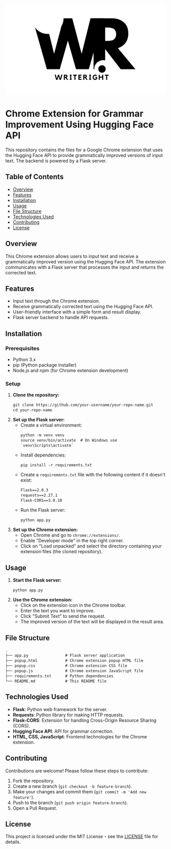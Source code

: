 <!DOCTYPE html>
<html lang="en">
<head>
    <meta charset="UTF-8">
    <meta name="viewport" content="width=device-width, initial-scale=1.0">
</head>
<body>
    <div>
        <img src="writeright.png" alt="Banner Image" class="banner">
    </div>
</body>
</html>
<body>
    <h1>Chrome Extension for Grammar Improvement Using Hugging Face API</h1>
    <p>This repository contains the files for a Google Chrome extension that uses the Hugging Face API to provide grammatically improved versions of input text. The backend is powered by a Flask server.</p>
    <h2>Table of Contents</h2>
    <ul>
        <li><a href="#overview">Overview</a></li>
        <li><a href="#features">Features</a></li>
        <li><a href="#installation">Installation</a></li>
        <li><a href="#usage">Usage</a></li>
        <li><a href="#file-structure">File Structure</a></li>
        <li><a href="#technologies-used">Technologies Used</a></li>
        <li><a href="#contributing">Contributing</a></li>
        <li><a href="#license">License</a></li>
    </ul>
    <h2 id="overview">Overview</h2>
    <p>This Chrome extension allows users to input text and receive a grammatically improved version using the Hugging Face API. The extension communicates with a Flask server that processes the input and returns the corrected text.</p>
    <h2 id="features">Features</h2>
    <ul>
        <li>Input text through the Chrome extension.</li>
        <li>Receive grammatically corrected text using the Hugging Face API.</li>
        <li>User-friendly interface with a simple form and result display.</li>
        <li>Flask server backend to handle API requests.</li>
    </ul>
    <h2 id="installation">Installation</h2>
    <h3>Prerequisites</h3>
    <ul>
        <li>Python 3.x</li>
        <li>pip (Python package installer)</li>
        <li>Node.js and npm (for Chrome extension development)</li>
    </ul>
    <h3>Setup</h3>
    <ol>
        <li><strong>Clone the repository:</strong>
            <pre><code>git clone https://github.com/your-username/your-repo-name.git
cd your-repo-name</code></pre>
        </li>
        <li><strong>Set up the Flask server:</strong>
            <ul>
                <li>Create a virtual environment:
                    <pre><code>python -m venv venv
source venv/bin/activate  # On Windows use `venv\Scripts\activate`</code></pre>
                </li>
                <li>Install dependencies:
                    <pre><code>pip install -r requirements.txt</code></pre>
                </li>
                <li>Create a <code>requirements.txt</code> file with the following content if it doesn't exist:
                    <pre><code>Flask==2.0.3
requests==2.27.1
Flask-CORS==3.0.10</code></pre>
                </li>
                <li>Run the Flask server:
                    <pre><code>python app.py</code></pre>
                </li>
            </ul>
        </li>
        <li><strong>Set up the Chrome extension:</strong>
            <ul>
                <li>Open Chrome and go to <code>chrome://extensions/</code>.</li>
                <li>Enable "Developer mode" in the top right corner.</li>
                <li>Click on "Load unpacked" and select the directory containing your extension files (the cloned repository).</li>
            </ul>
        </li>
    </ol>
    <h2 id="usage">Usage</h2>
    <ol>
        <li><strong>Start the Flask server:</strong>
            <pre><code>python app.py</code></pre>
        </li>
        <li><strong>Use the Chrome extension:</strong>
            <ul>
                <li>Click on the extension icon in the Chrome toolbar.</li>
                <li>Enter the text you want to improve.</li>
                <li>Click "Submit Text" to send the request.</li>
                <li>The improved version of the text will be displayed in the result area.</li>
            </ul>
        </li>
    </ol>
    <h2 id="file-structure">File Structure</h2>
    <pre><code>.
├── app.py                # Flask server application
├── popup.html            # Chrome extension popup HTML file
├── popup.css             # Chrome extension CSS file
├── popup.js              # Chrome extension JavaScript file
├── requirements.txt      # Python dependencies
└── README.md             # This README file</code></pre>
    <h2 id="technologies-used">Technologies Used</h2>
    <ul>
        <li><strong>Flask</strong>: Python web framework for the server.</li>
        <li><strong>Requests</strong>: Python library for making HTTP requests.</li>
        <li><strong>Flask-CORS</strong>: Extension for handling Cross-Origin Resource Sharing (CORS).</li>
        <li><strong>Hugging Face API</strong>: API for grammar correction.</li>
        <li><strong>HTML, CSS, JavaScript</strong>: Frontend technologies for the Chrome extension.</li>
    </ul>
    <h2 id="contributing">Contributing</h2>
    <p>Contributions are welcome! Please follow these steps to contribute:</p>
    <ol>
        <li>Fork the repository.</li>
        <li>Create a new branch (<code>git checkout -b feature-branch</code>).</li>
        <li>Make your changes and commit them (<code>git commit -m 'Add new feature'</code>).</li>
        <li>Push to the branch (<code>git push origin feature-branch</code>).</li>
        <li>Open a Pull Request.</li>
    </ol>
    <h2 id="license">License</h2>
    <p>This project is licensed under the MIT License - see the <a href="LICENSE">LICENSE</a> file for details.</p>
</body>
</html>
